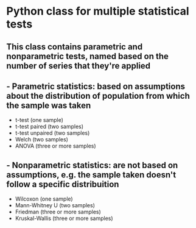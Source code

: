 # Python class for multiple statistical tests

## This class contains parametric and nonparametric tests, named based on the number of series that they're applied

## - Parametric statistics:  based on assumptions about the distribution of population from which the sample was taken
- t-test (one sample)
- t-test paired (two samples)
- t-test unpaired (two samples)
- Welch (two samples)
- ANOVA (three or more samples)

## - Nonparametric statistics: are not based on assumptions, e.g. the sample taken doesn't follow a specific distribuition
- Wilcoxon (one sample) 
- Mann-Whitney U (two samples)
- Friedman (three or more samples)
- Kruskal-Wallis (three or more samples)